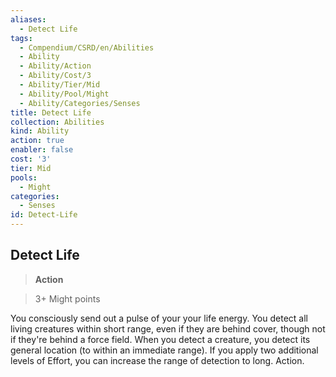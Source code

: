 ```yaml
---
aliases:
  - Detect Life
tags:
  - Compendium/CSRD/en/Abilities
  - Ability
  - Ability/Action
  - Ability/Cost/3
  - Ability/Tier/Mid
  - Ability/Pool/Might
  - Ability/Categories/Senses
title: Detect Life
collection: Abilities
kind: Ability
action: true
enabler: false
cost: '3'
tier: Mid
pools:
  - Might
categories:
  - Senses
id: Detect-Life
---
```

## Detect Life    
>**Action**    
>3+ Might points  
    
You consciously send out a pulse of your your life energy. You detect all living creatures within short range, even if they are behind cover, though not if they're behind a force field. When you detect a creature, you detect its general location (to within an immediate range). If you apply two additional levels of Effort, you can increase the range of detection to long. Action.
